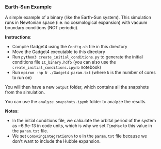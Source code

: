 ### Earth-Sun Example

A simple example of a binary (like the Earth-Sun system). This simulation runs in Newtonian space (i.e. no cosmological expansion) with vacuum boundary conditions (NOT periodic).

**Instructions**:
- Compile Gadget4 using the `Config.sh` file in this directory
- Move the Gadget4 executable to this directory
- Run `python3 create_initial_conditions.py` to generate the initial conditions file `IC_binary.hdf5` (you can also use the `create_initial_conditions.ipynb` notebook)
- Run `mpirun -np N ./Gadget4 param.txt` (where `N` is the number of cores to run on)

You will then have a new `output` folder, which contains all the snapshots from the simulation. 

You can use the `analyze_snapshots.ipynb` folder to analyze the results.

**Notes**:
- In the initial conditions file, we calculate the orbital period of the system as ~6.9e-13 in code units, which is why we set `TimeMax` to this value in the `param.txt` file.
- We set `ComovingIntegrationOn` to `0` in the `param.txt` file because we don't want to include the Hubble expansion. 
